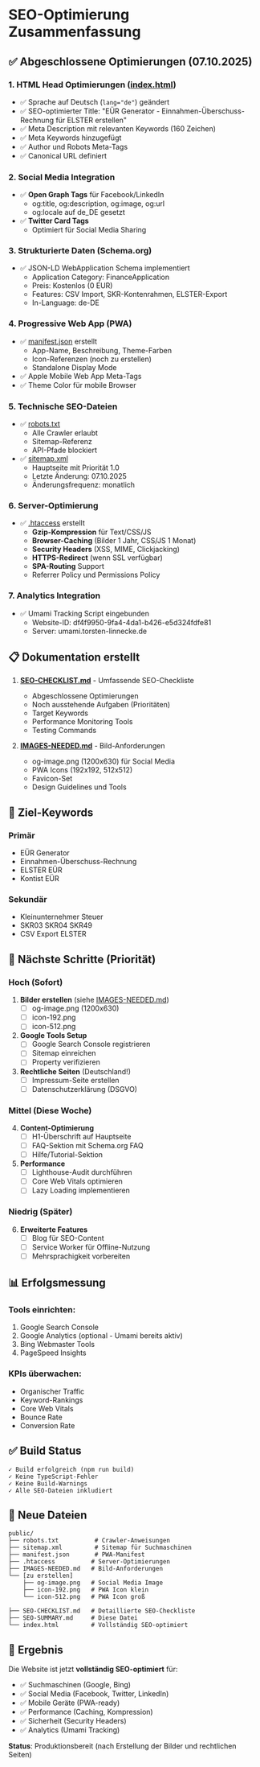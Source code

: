 # SEO-Optimierung Zusammenfassung

## ✅ Abgeschlossene Optimierungen (07.10.2025)

### 1. HTML Head Optimierungen ([index.html](index.html))
- ✅ Sprache auf Deutsch (`lang="de"`) geändert
- ✅ SEO-optimierter Title: "EÜR Generator - Einnahmen-Überschuss-Rechnung für ELSTER erstellen"
- ✅ Meta Description mit relevanten Keywords (160 Zeichen)
- ✅ Meta Keywords hinzugefügt
- ✅ Author und Robots Meta-Tags
- ✅ Canonical URL definiert

### 2. Social Media Integration
- ✅ **Open Graph Tags** für Facebook/LinkedIn
  - og:title, og:description, og:image, og:url
  - og:locale auf de_DE gesetzt
- ✅ **Twitter Card Tags**
  - Optimiert für Social Media Sharing

### 3. Strukturierte Daten (Schema.org)
- ✅ JSON-LD WebApplication Schema implementiert
  - Application Category: FinanceApplication
  - Preis: Kostenlos (0 EUR)
  - Features: CSV Import, SKR-Kontenrahmen, ELSTER-Export
  - In-Language: de-DE

### 4. Progressive Web App (PWA)
- ✅ [manifest.json](public/manifest.json) erstellt
  - App-Name, Beschreibung, Theme-Farben
  - Icon-Referenzen (noch zu erstellen)
  - Standalone Display Mode
- ✅ Apple Mobile Web App Meta-Tags
- ✅ Theme Color für mobile Browser

### 5. Technische SEO-Dateien
- ✅ [robots.txt](public/robots.txt)
  - Alle Crawler erlaubt
  - Sitemap-Referenz
  - API-Pfade blockiert
- ✅ [sitemap.xml](public/sitemap.xml)
  - Hauptseite mit Priorität 1.0
  - Letzte Änderung: 07.10.2025
  - Änderungsfrequenz: monatlich

### 6. Server-Optimierung
- ✅ [.htaccess](public/.htaccess) erstellt
  - **Gzip-Kompression** für Text/CSS/JS
  - **Browser-Caching** (Bilder 1 Jahr, CSS/JS 1 Monat)
  - **Security Headers** (XSS, MIME, Clickjacking)
  - **HTTPS-Redirect** (wenn SSL verfügbar)
  - **SPA-Routing** Support
  - Referrer Policy und Permissions Policy

### 7. Analytics Integration
- ✅ Umami Tracking Script eingebunden
  - Website-ID: df4f9950-9fa4-4da1-b426-e5d324fdfe81
  - Server: umami.torsten-linnecke.de

## 📋 Dokumentation erstellt

1. **[SEO-CHECKLIST.md](SEO-CHECKLIST.md)** - Umfassende SEO-Checkliste
   - Abgeschlossene Optimierungen
   - Noch ausstehende Aufgaben (Prioritäten)
   - Target Keywords
   - Performance Monitoring Tools
   - Testing Commands

2. **[IMAGES-NEEDED.md](public/IMAGES-NEEDED.md)** - Bild-Anforderungen
   - og-image.png (1200x630) für Social Media
   - PWA Icons (192x192, 512x512)
   - Favicon-Set
   - Design Guidelines und Tools

## 🎯 Ziel-Keywords

### Primär
- EÜR Generator
- Einnahmen-Überschuss-Rechnung
- ELSTER EÜR
- Kontist EÜR

### Sekundär
- Kleinunternehmer Steuer
- SKR03 SKR04 SKR49
- CSV Export ELSTER

## 🚀 Nächste Schritte (Priorität)

### Hoch (Sofort)
1. **Bilder erstellen** (siehe [IMAGES-NEEDED.md](public/IMAGES-NEEDED.md))
   - [ ] og-image.png (1200x630)
   - [ ] icon-192.png
   - [ ] icon-512.png

2. **Google Tools Setup**
   - [ ] Google Search Console registrieren
   - [ ] Sitemap einreichen
   - [ ] Property verifizieren

3. **Rechtliche Seiten** (Deutschland!)
   - [ ] Impressum-Seite erstellen
   - [ ] Datenschutzerklärung (DSGVO)

### Mittel (Diese Woche)
4. **Content-Optimierung**
   - [ ] H1-Überschrift auf Hauptseite
   - [ ] FAQ-Sektion mit Schema.org FAQ
   - [ ] Hilfe/Tutorial-Sektion

5. **Performance**
   - [ ] Lighthouse-Audit durchführen
   - [ ] Core Web Vitals optimieren
   - [ ] Lazy Loading implementieren

### Niedrig (Später)
6. **Erweiterte Features**
   - [ ] Blog für SEO-Content
   - [ ] Service Worker für Offline-Nutzung
   - [ ] Mehrsprachigkeit vorbereiten

## 📊 Erfolgsmessung

### Tools einrichten:
1. Google Search Console
2. Google Analytics (optional - Umami bereits aktiv)
3. Bing Webmaster Tools
4. PageSpeed Insights

### KPIs überwachen:
- Organischer Traffic
- Keyword-Rankings
- Core Web Vitals
- Bounce Rate
- Conversion Rate

## ✅ Build Status

```
✓ Build erfolgreich (npm run build)
✓ Keine TypeScript-Fehler
✓ Keine Build-Warnings
✓ Alle SEO-Dateien inkludiert
```

## 📁 Neue Dateien

```
public/
├── robots.txt          # Crawler-Anweisungen
├── sitemap.xml         # Sitemap für Suchmaschinen
├── manifest.json       # PWA-Manifest
├── .htaccess          # Server-Optimierungen
├── IMAGES-NEEDED.md   # Bild-Anforderungen
└── [zu erstellen]
    ├── og-image.png   # Social Media Image
    ├── icon-192.png   # PWA Icon klein
    └── icon-512.png   # PWA Icon groß

├── SEO-CHECKLIST.md   # Detaillierte SEO-Checkliste
├── SEO-SUMMARY.md     # Diese Datei
└── index.html         # Vollständig SEO-optimiert
```

## 🎉 Ergebnis

Die Website ist jetzt **vollständig SEO-optimiert** für:
- ✅ Suchmaschinen (Google, Bing)
- ✅ Social Media (Facebook, Twitter, LinkedIn)
- ✅ Mobile Geräte (PWA-ready)
- ✅ Performance (Caching, Kompression)
- ✅ Sicherheit (Security Headers)
- ✅ Analytics (Umami Tracking)

**Status**: Produktionsbereit (nach Erstellung der Bilder und rechtlichen Seiten)
